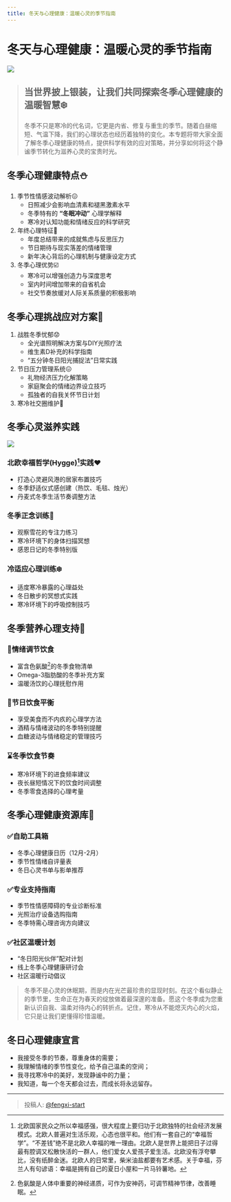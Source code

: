 ```yaml
---
title: 冬天与心理健康：温暖心灵的季节指南
---
```


# 冬天与心理健康：温暖心灵的季节指南  
![](https://pica.zhimg.com/80/v2-9553c90e72e86cbf5a852374dd551e42_1440w.jpeg)  
> ## 当世界披上银装，让我们共同探索冬季心理健康的温暖智慧:snowflake:  
> 冬季不只是寒冷的代名词，它更是内省、修复与重生的季节。随着白昼缩短、气温下降，我们的心理状态也经历着独特的变化。本专题将带大家全面了解冬季心理健康的特点，提供科学有效的应对策略，并分享如何将这个静谧季节转化为滋养心灵的宝贵时光。  

## 冬季心理健康特点:snowman:  
1. 季节性情感波动解析:confounded:  
   - 日照减少会影响血清素和褪黑激素水平
   - 冬季特有的 **“冬眠冲动”** 心理学解释
   - 寒冷对认知功能和情绪反应的科学研究  
2. 年终心理特征:calendar:  
   - 年度总结带来的成就焦虑与反思压力
   - 节日期待与现实落差的情绪管理
   - 新年决心背后的心理机制与健康设定方式  
3. 冬季心理优势:ballot_box_with_check:  
   - 寒冷可以增强创造力与深度思考
   - 室内时间增加带来的自省机会
   - 社交节奏放缓对人际关系质量的积极影响  

## 冬季心理挑战应对方案:muscle:  
1. 战胜冬季忧郁:worried:  
   - 全光谱照明解决方案与DIY光照疗法
   - 维生素D补充的科学指南
   - “五分钟冬日阳光捕捉法”日常实践  
2. 节日压力管理系统:confounded:  
   - 礼物经济压力化解策略
   - 家庭聚会的情绪边界设立技巧
   - 孤独者的自我关怀节日计划  
3. 寒冷社交圈维护:raising_hand:  

## 冬季心灵滋养实践  
![](https://picx.zhimg.com/80/v2-c276a7714af335bb04900b944d4270ff_1440w.jpeg)  
### 北欧幸福哲学(Hygge)[^label1]实践:heart:  
- 打造心灵避风港的居家布置技巧
- 冬季舒适仪式感创建（热饮、毛毯、烛光）
- 丹麦式冬季生活节奏调整方法  
### 冬季正念训练:thought_balloon:  
- 观察雪花的专注力练习
- 寒冷环境下的身体扫描冥想
- 感恩日记的冬季特别版  
### 冷适应心理训练:snowflake:  
- 适度寒冷暴露的心理益处
- 冬日散步的冥想式实践
- 寒冷环境下的呼吸控制技巧  

## 冬季营养心理支持:tea:  
### :fork_and_knife:情绪调节饮食  
- 富含色氨酸[^label2]的冬季食物清单
- Omega-3脂肪酸的冬季补充方案
- 温暖汤饮的心理抚慰作用  
### :beers:节日饮食平衡  
- 享受美食而不内疚的心理学方法
- 酒精与情绪波动的冬季特别提醒
- 血糖波动与情绪稳定的管理技巧  
### :hourglass:冬季饮食节奏  
- 寒冷环境下的进食频率建议
- 夜长昼短情况下的饮食时间调整
- 冬季零食选择的心理考量  

## 冬季心理健康资源库:link: 
### :white_check_mark:自助工具箱  
- 冬季心理健康日历（12月-2月）
- 季节性情绪自评量表
- 冬日心灵书单与影单推荐  
### :white_check_mark:专业支持指南  
- 季节性情感障碍的专业诊断标准
- 光照治疗设备选购指南
- 冬季特需心理咨询方向建议  
### :white_check_mark:社区温暖计划  
- “冬日阳光伙伴”配对计划
- 线上冬季心理健康研讨会
- 社区温暖行动倡议  

> 冬季不是心灵的休眠期，而是内在光芒最珍贵的显现时刻。在这个看似静止的季节里，生命正在为春天的绽放做着最深邃的准备。愿这个冬季成为您重新认识自我、温柔对待内心的转折点。记住，寒冷从不能熄灭内心的火焰，它只是让我们更懂得珍惜温暖。  

## 冬日心理健康宣言
- 我接受冬季的节奏，尊重身体的需要；
- 我理解情绪的季节性变化，给予自己温柔的空间；
- 我寻找寒冷中的美好，发现静谧中的力量；
- 我知道，每一个冬天都会过去，而成长将永远留存。  

[^label1]: 北欧国家民众之所以幸福感强，很大程度上要归功于北欧独特的社会经济发展模式。北欧人普遍对生活乐观，心态也很平和。他们有一套自己的“幸福哲学”。“不差钱”绝不是北欧人幸福的唯一理由。北欧人是世界上能把日子过得最有腔调又松散快活的一群人，他们爱女人爱孩子爱生活。北欧没有浮夸攀比，没有纸醉金迷。北欧人的日常里，柴米油盐都要有艺术感。关于幸福，芬兰人有句谚语：幸福是拥有自己的夏日小屋和一片马铃薯地。  
[^label2]: 色氨酸是人体中重要的神经递质，可作为安神药，可调节精神节律，改善睡眠。

---

> 投稿人: [@fengxi-start](https://github.com/fengxi-start)
